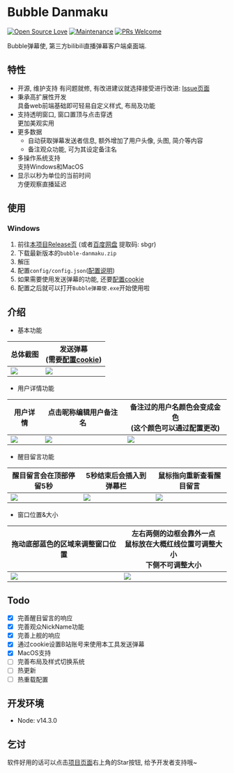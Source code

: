 # Bubble Danmaku
[![Open Source Love](https://badges.frapsoft.com/os/v1/open-source.svg?v=103)](https://github.com/HHHHhgqcdxhg/bubble-danmaku/) [![Maintenance](https://img.shields.io/badge/Maintained%3F-yes-green.svg)](https://github.com/HHHHhgqcdxhg/bubble-danmaku/graphs/commit-activity) [![PRs Welcome](https://img.shields.io/badge/PRs-welcome-brightgreen.svg?style=flat-square)](https://github.com/HHHHhgqcdxhg/bubble-danmaku/pulls)  


Bubble弹幕使, 第三方bilibili直播弹幕客户端桌面端.   

## 特性
- 开源, 维护支持
    有问题就修, 有改进建议就选择接受进行改进: [Issue页面](https://github.com/qri-projects/bubble-danmaku/issues)  
- 秉承高扩展性开发  
    具备web前端基础即可轻易自定义样式, 布局及功能  
- 支持透明窗口, 窗口置顶与点击穿透  
    更加美观实用  
- 更多数据
    - 自动获取弹幕发送者信息, 额外增加了用户头像, 头图, 简介等内容  
    - 备注观众功能, 可为其设定备注名  
- 多操作系统支持  
    支持Windows和MacOS  
- 显示以秒为单位的当前时间  
    方便观察直播延迟  

## 使用
### Windows
1. 前往[本项目Release页](https://github.com/HHHHhgqcdxhg/bubble-danmaku/releases) (或者[百度网盘](https://pan.baidu.com/s/1fndzxV7Y3t-iy-zLAsFSMQ) 提取码: sbgr)  
2. 下载最新版本的```bubble-danmaku.zip```  
3. 解压  
4. 配置```config/config.json```([配置说明](https://github.com/HHHHhgqcdxhg/bubble-danmaku/blob/master/docs/configDoc.md))  
5. 如果需要使用发送弹幕的功能, 还要[配置cookie](https://github.com/HHHHhgqcdxhg/bubble-danmaku/blob/master/docs/getCookie.md)  
6. 配置之后就可以打开```Bubble弹幕使.exe```开始使用啦  

## 介绍
- 基本功能

总体截图|发送弹幕<br>(需要[配置cookie](https://github.com/HHHHhgqcdxhg/bubble-danmaku/blob/master/docs/getCookie.md))  
---|---
![](https://pic.ggemo.com/picgo/bubble-danmaku-doc-img-0.png)|![](https://pic.ggemo.com/picgo/bubble-danmaku-doc-img-1.png)  

- 用户详情功能  

用户详情|点击昵称编辑用户备注名|备注过的用户名颜色会变成金色<br>(这个颜色可以通过配置更改)
---|---|---
![](https://pic.ggemo.com/picgo/bubble-danmaku-doc-img-2.png)|![](https://pic.ggemo.com/picgo/bubble-danmaku-doc-img-3.png)|![](https://pic.ggemo.com/picgo/bubble-danmaku-doc-img-4.png)  

- 醒目留言功能

醒目留言会在顶部停留5秒|5秒结束后会插入到弹幕栏|鼠标指向重新查看醒目留言  
---|---|---
![](https://pic.ggemo.com/picgo/bubble-danmaku-doc-img-5.png)|![](https://pic.ggemo.com/picgo/bubble-danmaku-doc-img-6.png)|![](https://pic.ggemo.com/picgo/bubble-danmaku-doc-img-7.png)  

- 窗口位置&大小

拖动底部蓝色的区域来调整窗口位置|左右两侧的边框会靠外一点<br>鼠标放在大概红线位置可调整大小<br>下侧不可调整大小
---|---
![](https://pic.ggemo.com/picgo/bubble-danmaku-doc-img-8.png)|![](https://pic.ggemo.com/picgo/bubble-danmaku-doc-img-9.png)

## Todo
- [x] 完善醒目留言的响应  
- [x] 完善观众NickName功能  
- [x] 完善上舰的响应  
- [x] 通过cookie设置B站账号来使用本工具发送弹幕  
- [x] MacOS支持  
- [ ] 完善布局及样式切换系统  
- [ ] 热更新  
- [ ] 热重载配置

## 开发环境
- Node: v14.3.0

## 乞讨
软件好用的话可以点击[项目页面](https://github.com/qri-projects/bubble-danmaku)右上角的Star按钮, 给予开发者支持哦~  